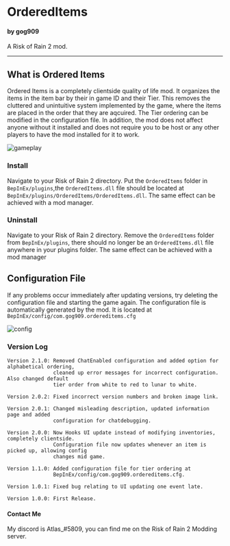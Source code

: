 # OrderedItems
#### by gog909

A Risk of Rain 2 mod.
___

## What is Ordered Items
Ordered Items is a completely clientside quality of life mod. It organizes the items in the item bar by their in game ID and their Tier. This removes the cluttered and unintuitive system implemented by the game, where the items are placed in the order that they are aqcuired. The Tier ordering can be modified in the configuration file. In addition, the mod does not affect anyone without it installed and does not require you to be host or any other players to have the mod installed for it to work.

![gameplay](https://raw.githubusercontent.com/gog909/Ordered-Items/master/images/gameplay.PNG)

### Install
Navigate to your Risk of Rain 2 directory. Put the `OrderedItems` folder in `BepInEx/plugins`,the `OrderedItems.dll` file should be located at `BepInEx/plugins/OrderedItems/OrderedItems.dll`. The same effect can be achieved with a mod manager.


### Uninstall
Navigate to your Risk of Rain 2 directory. Remove the `OrderedItems` folder from `BepInEx/plugins`, there should no longer be an `OrderedItems.dll` file anywhere in your plugins folder. The same effect can be achieved with a mod manager


## Configuration File
If any problems occur immediately after updating versions, try deleting the configuration file and starting the game again. The configuration file is automatically generated by the mod.
It is located at `BepInEx/config/com.gog909.ordereditems.cfg`

![config](https://raw.githubusercontent.com/gog909/Ordered-Items/master/images/configuration.PNG)


### Version Log

```
Version 2.1.0: Removed ChatEnabled configuration and added option for alphabetical ordering,
               cleaned up error messages for incorrect configuration. Also changed default
               tier order from white to red to lunar to white.

Version 2.0.2: Fixed incorrect version numbers and broken image link.

Version 2.0.1: Changed misleading description, updated information page and added 
               configuration for chatdebugging.

Version 2.0.0: Now Hooks UI update instead of modifying inventories, completely clientside.
               Configuration file now updates whenever an item is picked up, allowing config
               changes mid game.

Version 1.1.0: Added configuration file for tier ordering at 
               BepInEx/config/com.gog909.ordereditems.cfg.

Version 1.0.1: Fixed bug relating to UI updating one event late.

Version 1.0.0: First Release.
```

#### Contact Me
My discord is Atlas_#5809, you can find me on the Risk of Rain 2 Modding server.